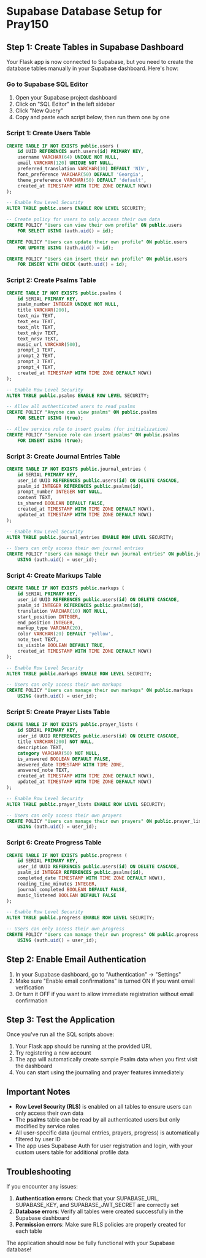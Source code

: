 # Supabase Database Setup for Pray150

## Step 1: Create Tables in Supabase Dashboard

Your Flask app is now connected to Supabase, but you need to create the database tables manually in your Supabase dashboard. Here's how:

### Go to Supabase SQL Editor

1. Open your Supabase project dashboard
2. Click on "SQL Editor" in the left sidebar
3. Click "New Query" 
4. Copy and paste each script below, then run them one by one

### Script 1: Create Users Table

```sql
CREATE TABLE IF NOT EXISTS public.users (
    id UUID REFERENCES auth.users(id) PRIMARY KEY,
    username VARCHAR(64) UNIQUE NOT NULL,
    email VARCHAR(120) UNIQUE NOT NULL,
    preferred_translation VARCHAR(10) DEFAULT 'NIV',
    font_preference VARCHAR(50) DEFAULT 'Georgia',
    theme_preference VARCHAR(50) DEFAULT 'default',
    created_at TIMESTAMP WITH TIME ZONE DEFAULT NOW()
);

-- Enable Row Level Security
ALTER TABLE public.users ENABLE ROW LEVEL SECURITY;

-- Create policy for users to only access their own data
CREATE POLICY "Users can view their own profile" ON public.users
    FOR SELECT USING (auth.uid() = id);

CREATE POLICY "Users can update their own profile" ON public.users
    FOR UPDATE USING (auth.uid() = id);

CREATE POLICY "Users can insert their own profile" ON public.users
    FOR INSERT WITH CHECK (auth.uid() = id);
```

### Script 2: Create Psalms Table

```sql
CREATE TABLE IF NOT EXISTS public.psalms (
    id SERIAL PRIMARY KEY,
    psalm_number INTEGER UNIQUE NOT NULL,
    title VARCHAR(200),
    text_niv TEXT,
    text_esv TEXT,
    text_nlt TEXT,
    text_nkjv TEXT,
    text_nrsv TEXT,
    music_url VARCHAR(500),
    prompt_1 TEXT,
    prompt_2 TEXT,
    prompt_3 TEXT,
    prompt_4 TEXT,
    created_at TIMESTAMP WITH TIME ZONE DEFAULT NOW()
);

-- Enable Row Level Security
ALTER TABLE public.psalms ENABLE ROW LEVEL SECURITY;

-- Allow all authenticated users to read psalms
CREATE POLICY "Anyone can view psalms" ON public.psalms
    FOR SELECT USING (true);

-- Allow service role to insert psalms (for initialization)
CREATE POLICY "Service role can insert psalms" ON public.psalms
    FOR INSERT USING (true);
```

### Script 3: Create Journal Entries Table

```sql
CREATE TABLE IF NOT EXISTS public.journal_entries (
    id SERIAL PRIMARY KEY,
    user_id UUID REFERENCES public.users(id) ON DELETE CASCADE,
    psalm_id INTEGER REFERENCES public.psalms(id),
    prompt_number INTEGER NOT NULL,
    content TEXT,
    is_shared BOOLEAN DEFAULT FALSE,
    created_at TIMESTAMP WITH TIME ZONE DEFAULT NOW(),
    updated_at TIMESTAMP WITH TIME ZONE DEFAULT NOW()
);

-- Enable Row Level Security
ALTER TABLE public.journal_entries ENABLE ROW LEVEL SECURITY;

-- Users can only access their own journal entries
CREATE POLICY "Users can manage their own journal entries" ON public.journal_entries
    USING (auth.uid() = user_id);
```

### Script 4: Create Markups Table

```sql
CREATE TABLE IF NOT EXISTS public.markups (
    id SERIAL PRIMARY KEY,
    user_id UUID REFERENCES public.users(id) ON DELETE CASCADE,
    psalm_id INTEGER REFERENCES public.psalms(id),
    translation VARCHAR(10) NOT NULL,
    start_position INTEGER,
    end_position INTEGER,
    markup_type VARCHAR(20),
    color VARCHAR(20) DEFAULT 'yellow',
    note_text TEXT,
    is_visible BOOLEAN DEFAULT TRUE,
    created_at TIMESTAMP WITH TIME ZONE DEFAULT NOW()
);

-- Enable Row Level Security
ALTER TABLE public.markups ENABLE ROW LEVEL SECURITY;

-- Users can only access their own markups
CREATE POLICY "Users can manage their own markups" ON public.markups
    USING (auth.uid() = user_id);
```

### Script 5: Create Prayer Lists Table

```sql
CREATE TABLE IF NOT EXISTS public.prayer_lists (
    id SERIAL PRIMARY KEY,
    user_id UUID REFERENCES public.users(id) ON DELETE CASCADE,
    title VARCHAR(200) NOT NULL,
    description TEXT,
    category VARCHAR(50) NOT NULL,
    is_answered BOOLEAN DEFAULT FALSE,
    answered_date TIMESTAMP WITH TIME ZONE,
    answered_note TEXT,
    created_at TIMESTAMP WITH TIME ZONE DEFAULT NOW(),
    updated_at TIMESTAMP WITH TIME ZONE DEFAULT NOW()
);

-- Enable Row Level Security
ALTER TABLE public.prayer_lists ENABLE ROW LEVEL SECURITY;

-- Users can only access their own prayers
CREATE POLICY "Users can manage their own prayers" ON public.prayer_lists
    USING (auth.uid() = user_id);
```

### Script 6: Create Progress Table

```sql
CREATE TABLE IF NOT EXISTS public.progress (
    id SERIAL PRIMARY KEY,
    user_id UUID REFERENCES public.users(id) ON DELETE CASCADE,
    psalm_id INTEGER REFERENCES public.psalms(id),
    completed_date TIMESTAMP WITH TIME ZONE DEFAULT NOW(),
    reading_time_minutes INTEGER,
    journal_completed BOOLEAN DEFAULT FALSE,
    music_listened BOOLEAN DEFAULT FALSE
);

-- Enable Row Level Security
ALTER TABLE public.progress ENABLE ROW LEVEL SECURITY;

-- Users can only access their own progress
CREATE POLICY "Users can manage their own progress" ON public.progress
    USING (auth.uid() = user_id);
```

## Step 2: Enable Email Authentication

1. In your Supabase dashboard, go to "Authentication" → "Settings" 
2. Make sure "Enable email confirmations" is turned ON if you want email verification
3. Or turn it OFF if you want to allow immediate registration without email confirmation

## Step 3: Test the Application

Once you've run all the SQL scripts above:

1. Your Flask app should be running at the provided URL
2. Try registering a new account
3. The app will automatically create sample Psalm data when you first visit the dashboard
4. You can start using the journaling and prayer features immediately

## Important Notes

- **Row Level Security (RLS)** is enabled on all tables to ensure users can only access their own data
- The **psalms** table can be read by all authenticated users but only modified by service roles
- All user-specific data (journal entries, prayers, progress) is automatically filtered by user ID
- The app uses Supabase Auth for user registration and login, with your custom users table for additional profile data

## Troubleshooting

If you encounter any issues:

1. **Authentication errors**: Check that your SUPABASE_URL, SUPABASE_KEY, and SUPABASE_JWT_SECRET are correctly set
2. **Database errors**: Verify all tables were created successfully in the Supabase dashboard
3. **Permission errors**: Make sure RLS policies are properly created for each table

The application should now be fully functional with your Supabase database!